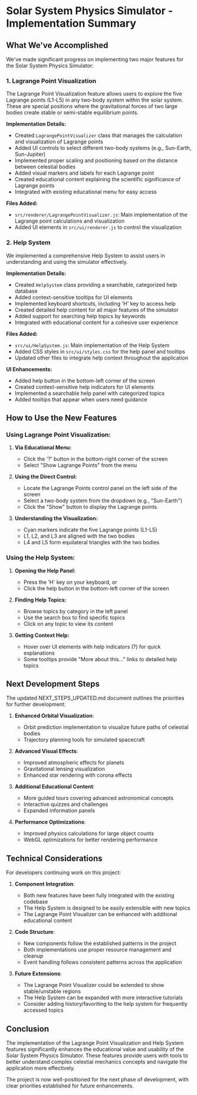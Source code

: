 # Solar System Physics Simulator - Implementation Summary

## What We've Accomplished

We've made significant progress on implementing two major features for the Solar System Physics Simulator:

### 1. Lagrange Point Visualization

The Lagrange Point Visualization feature allows users to explore the five Lagrange points (L1-L5) in any two-body system within the solar system. These are special positions where the gravitational forces of two large bodies create stable or semi-stable equilibrium points.

**Implementation Details:**
- Created `LagrangePointVisualizer` class that manages the calculation and visualization of Lagrange points
- Added UI controls to select different two-body systems (e.g., Sun-Earth, Sun-Jupiter)
- Implemented proper scaling and positioning based on the distance between celestial bodies
- Added visual markers and labels for each Lagrange point
- Created educational content explaining the scientific significance of Lagrange points
- Integrated with existing educational menu for easy access

**Files Added:**
- `src/renderer/LagrangePointVisualizer.js`: Main implementation of the Lagrange point calculations and visualization
- Added UI elements in `src/ui/renderer.js` to control the visualization

### 2. Help System

We implemented a comprehensive Help System to assist users in understanding and using the simulator effectively.

**Implementation Details:**
- Created `HelpSystem` class providing a searchable, categorized help database
- Added context-sensitive tooltips for UI elements
- Implemented keyboard shortcuts, including 'H' key to access help
- Created detailed help content for all major features of the simulator
- Added support for searching help topics by keywords
- Integrated with educational content for a cohesive user experience

**Files Added:**
- `src/ui/HelpSystem.js`: Main implementation of the Help System
- Added CSS styles in `src/ui/styles.css` for the help panel and tooltips
- Updated other files to integrate help context throughout the application

**UI Enhancements:**
- Added help button in the bottom-left corner of the screen
- Created context-sensitive help indicators for UI elements
- Implemented a searchable help panel with categorized topics
- Added tooltips that appear when users need guidance

## How to Use the New Features

### Using Lagrange Point Visualization:

1. **Via Educational Menu:**
   - Click the '?' button in the bottom-right corner of the screen
   - Select "Show Lagrange Points" from the menu

2. **Using the Direct Control:**
   - Locate the Lagrange Points control panel on the left side of the screen
   - Select a two-body system from the dropdown (e.g., "Sun-Earth")
   - Click the "Show" button to display the Lagrange points

3. **Understanding the Visualization:**
   - Cyan markers indicate the five Lagrange points (L1-L5)
   - L1, L2, and L3 are aligned with the two bodies
   - L4 and L5 form equilateral triangles with the two bodies

### Using the Help System:

1. **Opening the Help Panel:**
   - Press the 'H' key on your keyboard, or
   - Click the help button in the bottom-left corner of the screen

2. **Finding Help Topics:**
   - Browse topics by category in the left panel
   - Use the search box to find specific topics
   - Click on any topic to view its content

3. **Getting Context Help:**
   - Hover over UI elements with help indicators (?) for quick explanations
   - Some tooltips provide "More about this..." links to detailed help topics

## Next Development Steps

The updated NEXT_STEPS_UPDATED.md document outlines the priorities for further development:

1. **Enhanced Orbital Visualization**:
   - Orbit prediction implementation to visualize future paths of celestial bodies
   - Trajectory planning tools for simulated spacecraft

2. **Advanced Visual Effects**:
   - Improved atmospheric effects for planets
   - Gravitational lensing visualization
   - Enhanced star rendering with corona effects

3. **Additional Educational Content**:
   - More guided tours covering advanced astronomical concepts
   - Interactive quizzes and challenges
   - Expanded information panels

4. **Performance Optimizations**:
   - Improved physics calculations for large object counts
   - WebGL optimizations for better rendering performance

## Technical Considerations

For developers continuing work on this project:

1. **Component Integration**:
   - Both new features have been fully integrated with the existing codebase
   - The Help System is designed to be easily extensible with new topics
   - The Lagrange Point Visualizer can be enhanced with additional educational content

2. **Code Structure**:
   - New components follow the established patterns in the project
   - Both implementations use proper resource management and cleanup
   - Event handling follows consistent patterns across the application

3. **Future Extensions**:
   - The Lagrange Point Visualizer could be extended to show stable/unstable regions
   - The Help System can be expanded with more interactive tutorials
   - Consider adding history/favoriting to the help system for frequently accessed topics

## Conclusion

The implementation of the Lagrange Point Visualization and Help System features significantly enhances the educational value and usability of the Solar System Physics Simulator. These features provide users with tools to better understand complex celestial mechanics concepts and navigate the application more effectively.

The project is now well-positioned for the next phase of development, with clear priorities established for future enhancements.
